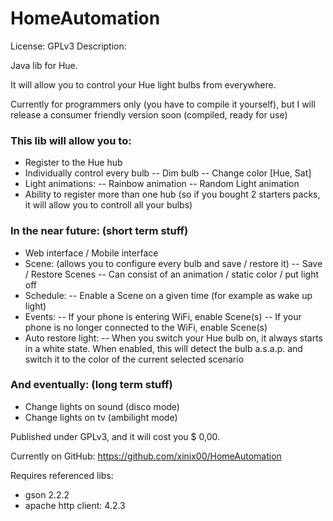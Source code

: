 HomeAutomation
==============
License: GPLv3
Description:

Java lib for Hue.

It will allow you to control your Hue light bulbs from everywhere. 

Currently for programmers only (you have to compile it yourself), but I will release a consumer friendly version soon (compiled, ready for use)

### This lib will allow you to:
- Register to the Hue hub
- Individually control every bulb
-- Dim bulb
-- Change color [Hue, Sat]
- Light animations:
-- Rainbow animation
-- Random Light animation
- Ability to register more than one hub (so if you bought 2 starters packs, it will allow you to controll all your bulbs)

### In the near future: (short term stuff)
- Web interface / Mobile interface
- Scene: (allows you to configure every bulb and save / restore it)
-- Save / Restore Scenes
-- Can consist of an animation / static color / put light off
- Schedule: 
-- Enable a Scene on a given time (for example as wake up light)
- Events: 
-- If your phone is entering WiFi, enable Scene(s)
-- If your phone is no longer connected to the WiFi, enable Scene(s)
- Auto restore light:
-- When you switch your Hue bulb on, it always starts in a white state. When enabled, this will detect the bulb a.s.a.p. and switch it to the color of the current selected scenario

### And eventually: (long term stuff)
- Change lights on sound (disco mode)
- Change lights on tv (ambilight mode)

Published under GPLv3, and it will cost you $ 0,00.

Currently on GitHub: https://github.com/xinix00/HomeAutomation

Requires referenced libs:
- gson 2.2.2
- apache http client: 4.2.3
